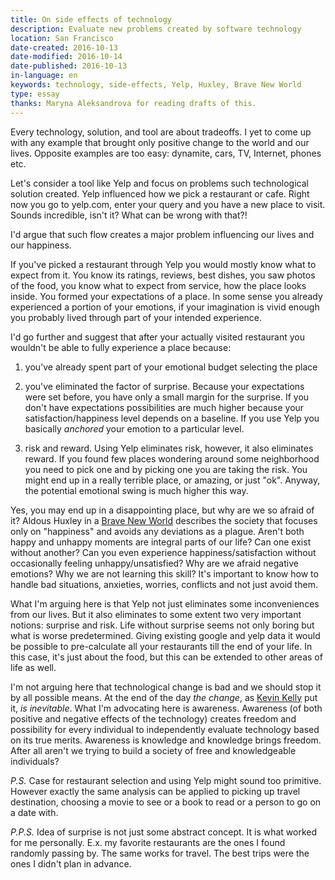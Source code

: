 ```yaml
---
title: On side effects of technology
description: Evaluate new problems created by software technology
location: San Francisco
date-created: 2016-10-13
date-modified: 2016-10-14
date-published: 2016-10-13
in-language: en
keywords: technology, side-effects, Yelp, Huxley, Brave New World
type: essay
thanks: Maryna Aleksandrova for reading drafts of this.
---
```

Every technology, solution, and tool are about tradeoffs. I yet to come up with any example
that brought only positive change to the world and our lives. Opposite examples are too easy:
dynamite, cars, TV, Internet, phones etc.

Let's consider a tool like Yelp and focus on problems such technological solution created.
Yelp influenced how we pick a restaurant or cafe. Right now you go to yelp.com, enter your
query and you have a new place to visit. Sounds incredible, isn't it? What can be wrong with that?!

I'd argue that such flow creates a major problem influencing our lives and our happiness.

If you've picked a restaurant through Yelp you would mostly know what to expect from it. You know its ratings,
reviews, best dishes, you saw photos of the food, you know what to expect from service, how the place looks inside. You formed your expectations of a place. In some sense you already experienced a portion of your emotions, if your imagination is vivid enough you probably lived through part of your intended experience.

I'd go further and suggest that after your actually visited restaurant you wouldn't be able to fully experience a place because:

1) you've already spent part of your emotional budget selecting the place

2) you've eliminated the factor of surprise. Because your expectations were set before, you have only a small margin for the surprise. If you don't have expectations possibilities are much higher because your satisfaction/happiness level depends on a baseline. If you use Yelp you basically *anchored* your emotion to a particular level.

3) risk and reward. Using Yelp eliminates risk, however, it also eliminates reward.
If you found few places wondering around some neighborhood you need to pick one and by picking one you are taking the risk. You might end up in a really terrible place, or amazing, or just "ok". Anyway, the potential emotional swing is much higher this way.

Yes, you may end up in a disappointing place, but why are we so afraid of it? Aldous Huxley in a [Brave New World](https://www.goodreads.com/book/show/22044026-brave-new-world) describes the society that focuses only on "happiness" and avoids any deviations as a plague. Aren't both happy and unhappy moments are integral parts of our life? Can one exist without another? Can you even experience happiness/satisfaction without occasionally feeling unhappy/unsatisfied? Why are we afraid negative emotions? Why we are not learning this skill? It's important to know how to handle bad situations, anxieties, worries, conflicts and not just avoid them.


What I'm arguing here is that Yelp not just eliminates some inconveniences from our lives. But it also eliminates to some extent two very important notions: surprise and risk. Life without surprise seems not only boring but what is worse predetermined. Giving existing google and yelp data it would be possible to pre-calculate all your restaurants till the end of your life. In this case, it's just about the food, but this can be extended to other areas of life as well.

I'm not arguing here that technological change is bad and we should stop it by all possible means. At the end of the day *the change*, as [Kevin Kelly](http://kk.org/books/the-inevitable/) put it, *is inevitable*. What I'm advocating here is awareness. Awareness (of both positive and negative effects of the technology) creates freedom and possibility for every individual to independently evaluate technology based on its true merits.
Awareness is knowledge and knowledge brings freedom. After all aren't we trying to build a society of free and knowledgeable individuals?


*P.S.* Case for restaurant selection and using Yelp might sound too primitive. However exactly the same analysis can be applied to picking up travel destination, choosing a movie to see or a book to read or a person to go on a date with.

*P.P.S.* Idea of surprise is not just some abstract concept. It is what worked for me personally. E.x. my favorite restaurants are the ones I found randomly passing by. The same works for travel. The best trips were the ones I didn't plan in advance.
